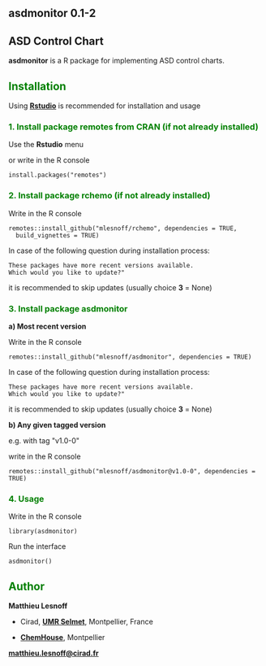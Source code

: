 ## asdmonitor 0.1-2  
## ASD Control Chart 

**asdmonitor** is a R package for implementing ASD control charts.

## <span style="color:green"> **Installation** </span> 

Using [**Rstudio**](https://www.rstudio.com/products/rstudio/download/) is recommended for installation and usage

### <span style="color:green"> 1.  Install package **remotes** from CRAN (if not already installed) </span>

Use the **Rstudio** menu 

or write in the R console
```{r}
install.packages("remotes")
```

### <span style="color:green"> 2.  Install package **rchemo** (if not already installed) </span>

Write in the R console
```{r}
remotes::install_github("mlesnoff/rchemo", dependencies = TRUE, 
  build_vignettes = TRUE)
```
In case of the following question during installation process:
```{r}
These packages have more recent versions available.
Which would you like to update?"
```
it is recommended to skip updates (usually choice **3** = None)


### <span style="color:green"> 3. Install package **asdmonitor** </span> 

**a) Most recent version**

Write in the R console
```{r}
remotes::install_github("mlesnoff/asdmonitor", dependencies = TRUE)
```
In case of the following question during installation process:
```{r}
These packages have more recent versions available.
Which would you like to update?"
```
it is recommended to skip updates (usually choice **3** = None)

**b) Any given tagged version**

e.g. with tag "v1.0-0"

write in the R console
```{r}
remotes::install_github("mlesnoff/asdmonitor@v1.0-0", dependencies = TRUE)
```

### <span style="color:green"> 4. Usage </span>

Write in the R console
```{r}
library(asdmonitor)
```

Run the interface
```{r}
asdmonitor()
```

## <span style="color:green"> **Author** </span> 

**Matthieu Lesnoff**

- Cirad, [**UMR Selmet**](https://umr-selmet.cirad.fr/en), Montpellier, France

- [**ChemHouse**](https://www.chemproject.org/ChemHouse), Montpellier

**matthieu.lesnoff@cirad.fr**







